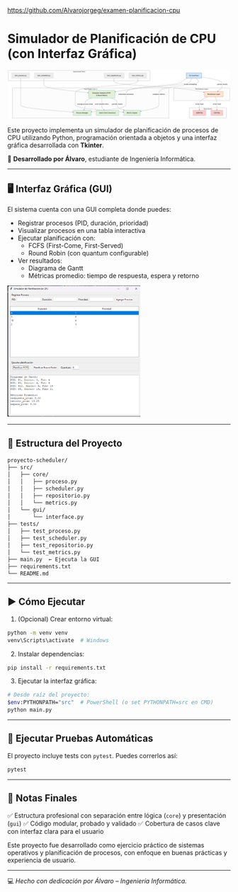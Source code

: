 https://github.com/Alvarojorgeg/examen-planificacion-cpu

# Simulador de Planificación de CPU (con Interfaz Gráfica)

![Diagrama de flujo](./diagram.png)

Este proyecto implementa un simulador de planificación de procesos de CPU utilizando Python, programación orientada a objetos y una interfaz gráfica desarrollada con **Tkinter**.

🔧 **Desarrollado por Álvaro**, estudiante de Ingeniería Informática.

---

## 🖥️ Interfaz Gráfica (GUI)

El sistema cuenta con una GUI completa donde puedes:

- Registrar procesos (PID, duración, prioridad)
- Visualizar procesos en una tabla interactiva
- Ejecutar planificación con:
  - FCFS (First-Come, First-Served)
  - Round Robin (con quantum configurable)
- Ver resultados:
  - Diagrama de Gantt
  - Métricas promedio: tiempo de respuesta, espera y retorno

<img src="./imagengit.png" alt="Captura GUI" width="300"/>

---

## 📁 Estructura del Proyecto

```
proyecto-scheduler/
├── src/
│   ├── core/
│   │   ├── proceso.py
│   │   ├── scheduler.py
│   │   ├── repositorio.py
│   │   └── metrics.py
│   └── gui/
│       └── interface.py
├── tests/
│   ├── test_proceso.py
│   ├── test_scheduler.py
│   ├── test_repositorio.py
│   └── test_metrics.py
├── main.py  ← Ejecuta la GUI
├── requirements.txt
└── README.md
```

---

## ▶️ Cómo Ejecutar

1. (Opcional) Crear entorno virtual:
```bash
python -m venv venv
venv\Scripts\activate  # Windows
```

2. Instalar dependencias:
```bash
pip install -r requirements.txt
```

3. Ejecutar la interfaz gráfica:
```bash
# Desde raíz del proyecto:
$env:PYTHONPATH="src"  # PowerShell (o set PYTHONPATH=src en CMD)
python main.py
```

---

## 🧪 Ejecutar Pruebas Automáticas

El proyecto incluye tests con `pytest`. Puedes correrlos así:

```bash
pytest
```

---

## 📌 Notas Finales

✅ Estructura profesional con separación entre lógica (`core`) y presentación (`gui`)
✅ Código modular, probado y validado
✅ Cobertura de casos clave con interfaz clara para el usuario

Este proyecto fue desarrollado como ejercicio práctico de sistemas operativos y planificación de procesos, con enfoque en buenas prácticas y experiencia de usuario.

---

💻 *Hecho con dedicación por Álvaro – Ingeniería Informática.*